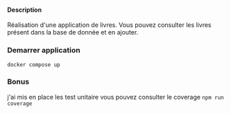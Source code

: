 #### Description

Réalisation d'une application de livres.
Vous pouvez consulter les livres présent dans la base de donnée et en ajouter.

### Demarrer application

`docker compose up`

### Bonus

j'ai mis en place les test unitaire
vous pouvez consulter le coverage
`npm run coverage`
